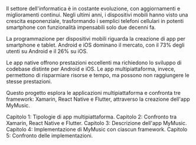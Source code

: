 Il settore dell'informatica è in costante evoluzione, con aggiornamenti e miglioramenti continui. Negli ultimi anni, i dispositivi mobili hanno visto una crescita esponenziale, trasformando i semplici telefoni cellulari in potenti smartphone con funzionalità impensabili solo due decenni fa.

La programmazione per dispositivi mobili riguarda la creazione di app per smartphone e tablet. Android e iOS dominano il mercato, con il 73% degli utenti su Android e il 26% su iOS.

Le app native offrono prestazioni eccellenti ma richiedono lo sviluppo di codebase distinte per Android e iOS. Le app multipiattaforma, invece, permettono di risparmiare risorse e tempo, ma possono non raggiungere le stesse prestazioni.

Questo progetto esplora le applicazioni multipiattaforma e confronta tre framework: Xamarin, React Native e Flutter, attraverso la creazione dell'app MyMusic.

Capitolo 1: Tipologie di app multipiattaforma.
Capitolo 2: Confronto tra Xamarin, React Native e Flutter.
Capitolo 3: Descrizione dell'app MyMusic.
Capitolo 4: Implementazione di MyMusic con ciascun framework.
Capitolo 5: Confronto delle implementazioni.
